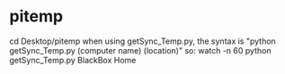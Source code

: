 # pitemp
cd Desktop/pitemp
when using getSync_Temp.py, the syntax is "python getSync_Temp.py (computer name) (location)" so:
watch -n 60 python getSync_Temp.py BlackBox Home
